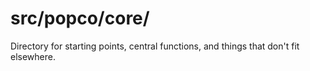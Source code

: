src/popco/core/
=======

Directory for starting points, central functions, and things that
don't fit elsewhere.
